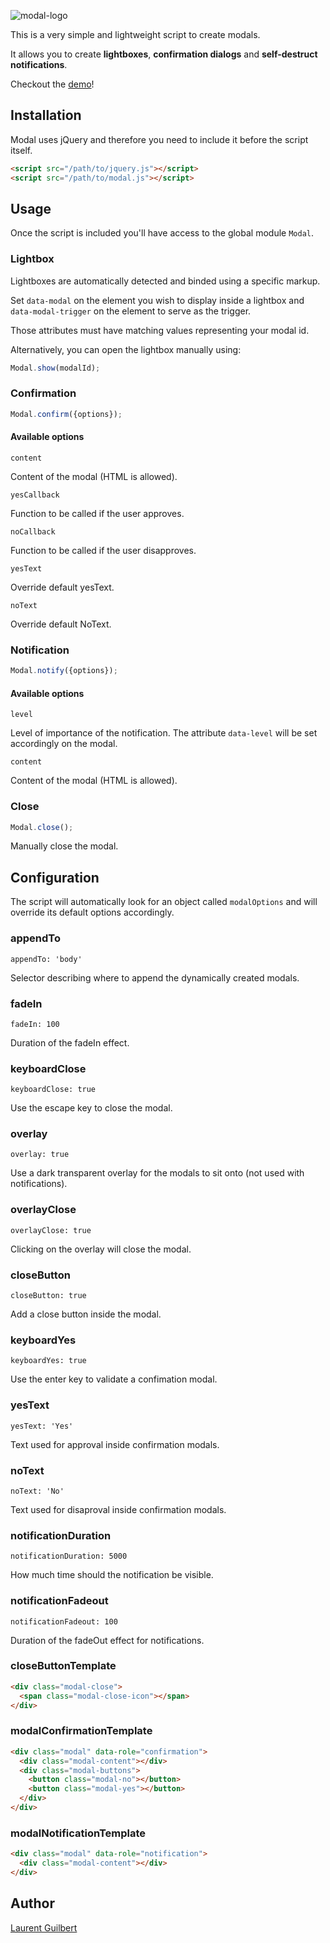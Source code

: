 ![modal-logo](https://cloud.githubusercontent.com/assets/1875772/6561699/93c39c12-c693-11e4-9028-394b66319193.jpg)

This is a very simple and lightweight script to create modals.

It allows you to create **lightboxes**, **confirmation dialogs** and **self-destruct notifications**.

Checkout the [demo](http://laurentguilbert.github.io/modal/)!

## Installation

Modal uses jQuery and therefore you need to include it before the script itself.

```html
<script src="/path/to/jquery.js"></script>
<script src="/path/to/modal.js"></script>
```

## Usage

Once the script is included you'll have access to the global module `Modal`.

### Lightbox

Lightboxes are automatically detected and binded using a specific markup.

Set `data-modal` on the element you wish to display inside a lightbox and `data-modal-trigger` on the element to serve as the trigger.

Those attributes must have matching values representing your modal id.

Alternatively, you can open the lightbox manually using:

```javascript
Modal.show(modalId);
```

### Confirmation

```javascript
Modal.confirm({options});
```

#### Available options

`content`

Content of the modal (HTML is allowed).

`yesCallback`

Function to be called if the user approves.

`noCallback`

Function to be called if the user disapproves.

`yesText`

Override default yesText.

`noText`

Override default NoText.

### Notification

```javascript
Modal.notify({options});
```

#### Available options

`level`

Level of importance of the notification.
The attribute `data-level` will be set accordingly on the modal.

`content`

Content of the modal (HTML is allowed).

### Close

```javascript
Modal.close();
```

Manually close the modal.

## Configuration

The script will automatically look for an object called `modalOptions` and will override its default options accordingly.

### appendTo

    appendTo: 'body'


Selector describing where to append the dynamically created modals.

### fadeIn

    fadeIn: 100

Duration of the fadeIn effect.


### keyboardClose

    keyboardClose: true

Use the escape key to close the modal.


### overlay

    overlay: true

Use a dark transparent overlay for the modals to sit onto (not used with notifications).

### overlayClose

    overlayClose: true

Clicking on the overlay will close the modal.

### closeButton

    closeButton: true

Add a close button inside the modal.

### keyboardYes

    keyboardYes: true

Use the enter key to validate a confimation modal.

### yesText

    yesText: 'Yes'

Text used for approval inside confirmation modals.

### noText

    noText: 'No'

Text used for disaproval inside confirmation modals.

### notificationDuration

    notificationDuration: 5000

How much time should the notification be visible.

### notificationFadeout

    notificationFadeout: 100

Duration of the fadeOut effect for notifications.

### closeButtonTemplate

```html
<div class="modal-close">
  <span class="modal-close-icon"></span>
</div>
```

### modalConfirmationTemplate

```html
<div class="modal" data-role="confirmation">
  <div class="modal-content"></div>
  <div class="modal-buttons">
    <button class="modal-no"></button>
    <button class="modal-yes"></button>
  </div>
</div>
```

### modalNotificationTemplate

```html
<div class="modal" data-role="notification">
  <div class="modal-content"></div>
</div>
```

## Author

[Laurent Guilbert](https://github.com/laurentguilbert)
